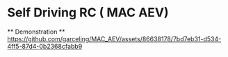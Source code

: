 # Self Driving RC ( MAC AEV)

** Demonstration **
https://github.com/garceling/MAC_AEV/assets/86638178/7bd7eb31-d534-4ff5-87d4-0b2368cfabb9


